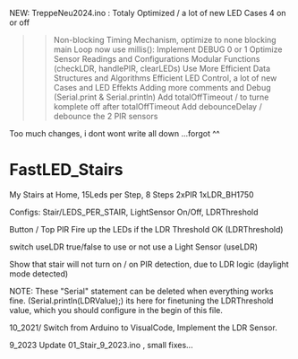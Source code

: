 NEW:
TreppeNeu2024.ino :
Totaly Optimized / a lot of new LED Cases 4 on or off
>> Non-blocking Timing Mechanism, optimize to none blocking main Loop now use millis():
>> Implement DEBUG 0 or 1
>> Optimize Sensor Readings and Configurations
>> Modular Functions (checkLDR, handlePIR, clearLEDs)
>> Use More Efficient Data Structures and Algorithms
>> Efficient LED Control, a lot of new Cases and LED Effekts
>> Adding more comments and Debug (Serial.print & Serial.println)
>> Add totalOffTimeout / to turne komplete off after totalOffTimeout 
>> Add debounceDelay / debounce the 2 PIR sensors

Too much changes, i dont wont write all down ...forgot ^^


# FastLED_Stairs 
My Stairs at Home, 15Leds per Step, 8 Steps 2xPIR 1xLDR_BH1750

Configs: Stair/LEDS_PER_STAIR, LightSensor On/Off, LDRThreshold

Button / Top PIR Fire up the LEDs if the LDR Threshold OK (LDRThreshold)

switch useLDR true/false to use or not use a Light Sensor (useLDR)

Show that stair will not turn on / on PIR detection, due to LDR logic (daylight mode detected)

NOTE: These "Serial" statement can be deleted when everything works fine. (Serial.println(LDRValue);)
its here for finetuning the LDRThreshold value, which you should configure in the begin of this file.

10_2021/ Switch from Arduino to VisualCode, Implement the LDR Sensor.

9_2023 Update 01_Stair_9_2023.ino , small fixes...


